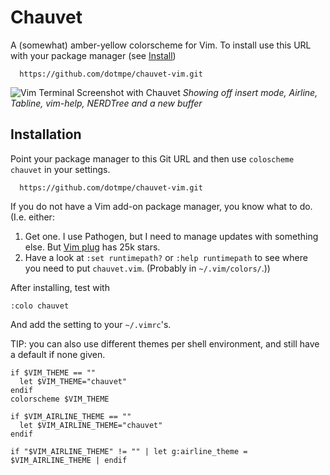 # Chauvet

A (somewhat) amber-yellow colorscheme for Vim.
To install use this URL with your package manager (see [Install](#Installation))
```
  https://github.com/dotmpe/chauvet-vim.git
```

![Vim Terminal Screenshot with Chauvet](https://user-images.githubusercontent.com/310639/155468051-f17d2775-e6b9-47ef-b8f5-7bb662098f7f.png)
*Showing off insert mode, Airline, Tabline, vim-help, NERDTree and a new buffer*

## Installation
Point your package manager to this Git URL and then use `coloscheme chauvet` in your settings.
```
  https://github.com/dotmpe/chauvet-vim.git
```

If you do not have a Vim add-on package manager, you know what to do.
(I.e. either:

1. Get one. I use Pathogen, but I need to manage updates with something else.
   But [Vim plug](https://github.com/junegunn/vim-plug) has 25k stars.
2. Have a look at `:set runtimepath?` or `:help runtimepath` to see where you need to put `chauvet.vim`. (Probably in `~/.vim/colors/`.))

After installing, test with
```
:colo chauvet
```

And add the setting to your `~/.vimrc`'s.

TIP: you can also use different themes per shell environment,
and still have a default if none given.
```vim
if $VIM_THEME == ""
  let $VIM_THEME="chauvet"
endif
colorscheme $VIM_THEME

if $VIM_AIRLINE_THEME == ""
  let $VIM_AIRLINE_THEME="chauvet"
endif

if "$VIM_AIRLINE_THEME" != "" | let g:airline_theme = $VIM_AIRLINE_THEME | endif
```
